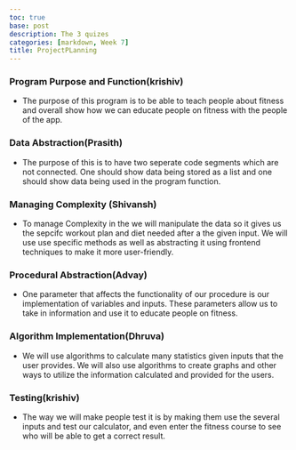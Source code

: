 ```yaml
---
toc: true
base: post
description: The 3 quizes
categories: [markdown, Week 7]
title: ProjectPLanning
---
```



### Program Purpose and Function(krishiv)
- The purpose of this program is to be able to teach people about fitness and overall show how we can educate people on fitness with the people of the app.

### Data Abstraction(Prasith)
- The purpose of this is to have two seperate code segments which are not connected. One should show data being stored as a list and one should show data being used in the program function. 

### Managing Complexity (Shivansh)
- To manage Complexity in the we will manipulate the data so it gives us the sepcifc workout plan and diet needed after a the given input. We will use use specific methods as well as abstracting it using frontend techniques to make it more user-friendly.

### Procedural Abstraction(Advay)

- One parameter that affects the functionality of our procedure is our implementation of variables and inputs. These parameters allow us to take in information and use it to educate people on fitness. 

### Algorithm Implementation(Dhruva)
- We will use algorithms to calculate many statistics given inputs that the user provides. We will also use algorithms to create graphs and other ways to utilize the information calculated and provided for the users.

### Testing(krishiv)

- The way we will make people test it is by making them use the several inputs and test our calculator, and even enter the fitness course to see who will be able to get a correct result.
